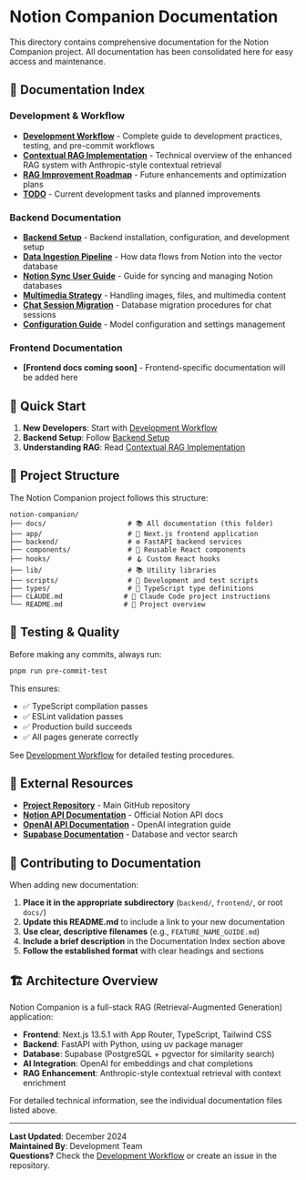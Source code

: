 # Notion Companion Documentation

This directory contains comprehensive documentation for the Notion Companion project. All documentation has been consolidated here for easy access and maintenance.

## 📖 Documentation Index

### Development & Workflow
- **[Development Workflow](DEVELOPMENT_WORKFLOW.md)** - Complete guide to development practices, testing, and pre-commit workflows
- **[Contextual RAG Implementation](CONTEXTUAL_RAG_IMPLEMENTATION.md)** - Technical overview of the enhanced RAG system with Anthropic-style contextual retrieval
- **[RAG Improvement Roadmap](RAG_IMPROVEMENT_ROADMAP.md)** - Future enhancements and optimization plans
- **[TODO](TODO.md)** - Current development tasks and planned improvements

### Backend Documentation
- **[Backend Setup](backend/BACKEND_SETUP.md)** - Backend installation, configuration, and development setup
- **[Data Ingestion Pipeline](backend/DATA_INGESTION_PIPELINE.md)** - How data flows from Notion into the vector database
- **[Notion Sync User Guide](backend/NOTION_SYNC_USER_GUIDE.md)** - Guide for syncing and managing Notion databases
- **[Multimedia Strategy](backend/MULTIMEDIA_STRATEGY.md)** - Handling images, files, and multimedia content
- **[Chat Session Migration](backend/CHAT_SESSION_STATUS_MIGRATION.md)** - Database migration procedures for chat sessions
- **[Configuration Guide](backend/CONFIG_GUIDE.md)** - Model configuration and settings management

### Frontend Documentation
- **[Frontend docs coming soon]** - Frontend-specific documentation will be added here

## 🚀 Quick Start

1. **New Developers**: Start with [Development Workflow](DEVELOPMENT_WORKFLOW.md)
2. **Backend Setup**: Follow [Backend Setup](backend/BACKEND_SETUP.md)
3. **Understanding RAG**: Read [Contextual RAG Implementation](CONTEXTUAL_RAG_IMPLEMENTATION.md)

## 📁 Project Structure

The Notion Companion project follows this structure:

```
notion-companion/
├── docs/                    # 📚 All documentation (this folder)
├── app/                     # 🎨 Next.js frontend application
├── backend/                 # ⚙️ FastAPI backend services
├── components/              # 🧱 Reusable React components
├── hooks/                   # 🪝 Custom React hooks
├── lib/                     # 📚 Utility libraries
├── scripts/                 # 🔧 Development and test scripts
├── types/                   # 📝 TypeScript type definitions
├── CLAUDE.md               # 🤖 Claude Code project instructions
└── README.md               # 📖 Project overview
```

## 🧪 Testing & Quality

Before making any commits, always run:

```bash
pnpm run pre-commit-test
```

This ensures:
- ✅ TypeScript compilation passes
- ✅ ESLint validation passes
- ✅ Production build succeeds
- ✅ All pages generate correctly

See [Development Workflow](DEVELOPMENT_WORKFLOW.md) for detailed testing procedures.

## 🔗 External Resources

- **[Project Repository](https://github.com/your-org/notion-companion)** - Main GitHub repository
- **[Notion API Documentation](https://developers.notion.com/)** - Official Notion API docs
- **[OpenAI API Documentation](https://platform.openai.com/docs)** - OpenAI integration guide
- **[Supabase Documentation](https://supabase.com/docs)** - Database and vector search

## 📝 Contributing to Documentation

When adding new documentation:

1. **Place it in the appropriate subdirectory** (`backend/`, `frontend/`, or root `docs/`)
2. **Update this README.md** to include a link to your new documentation
3. **Use clear, descriptive filenames** (e.g., `FEATURE_NAME_GUIDE.md`)
4. **Include a brief description** in the Documentation Index section above
5. **Follow the established format** with clear headings and sections

## 🏗️ Architecture Overview

Notion Companion is a full-stack RAG (Retrieval-Augmented Generation) application:

- **Frontend**: Next.js 13.5.1 with App Router, TypeScript, Tailwind CSS
- **Backend**: FastAPI with Python, using uv package manager
- **Database**: Supabase (PostgreSQL + pgvector for similarity search)
- **AI Integration**: OpenAI for embeddings and chat completions
- **RAG Enhancement**: Anthropic-style contextual retrieval with context enrichment

For detailed technical information, see the individual documentation files listed above.

---

**Last Updated**: December 2024  
**Maintained By**: Development Team  
**Questions?** Check the [Development Workflow](DEVELOPMENT_WORKFLOW.md) or create an issue in the repository.